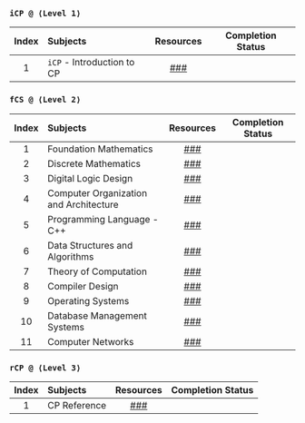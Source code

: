 ### `iCP @ ⟨Level 1⟩`
| Index | Subjects | Resources | Completion Status |
| :---: | :--- | :---: | :---: |
| 1 | `iCP` - Introduction to CP | [###](https://www.codechef.com/) |  |

### `fCS @ ⟨Level 2⟩`
| Index | Subjects | Resources | Completion Status |
| :---: | :--- | :---: | :---: |
| 1 | Foundation Mathematics | [###](https://www.vitalsource.com/products/foundation-maths-anthony-croft-robert-davison-v9781292289731) |  |
| 2 | Discrete Mathematics | [###](https://www.vitalsource.com/products/mathematics-a-discrete-introduction-edward-a-scheinerman-v9781285402062) |  |
| 3 | Digital Logic Design | [###](https://www.vitalsource.com/products/digital-logic-design-holdsworth-brian-woods-v9780750645829) |  |
| 4 | Computer Organization and Architecture | [###](https://www.vitalsource.com/products/computer-organization-ghosh-v9789353164294) |  |
| 5 | Programming Language - C++ | [###](https://www.vitalsource.com/products/introduction-to-c-george-s-tselikis-v9781000635744) |  |
| 6 | Data Structures and Algorithms | [###](https://india.oup.com/product/design-and-analysis-of-algorithms-9780198093695) |  |
| 7 | Theory of Computation | [###](https://www.vitalsource.com/products/introduction-to-the-theory-of-computation-michael-sipser-v9781285401065) |  |
| 8 | Compiler Design | [###](https://www.vitalsource.com/products/principles-of-compiler-design-v-raghavan-v9781259081408) |  |
| 9 | Operating Systems | [###](https://www.vitalsource.com/products/understanding-operating-systems-ann-mchoes-ida-m-flynn-v9781337517539) |  |
| 10 | Database Management Systems | [###](https://www.vitalsource.com/products/introduction-to-database-management-mark-l-gillenson-v9780470460399) |  |
| 11 | Computer Networks | [###](https://www.vitalsource.com/products/computer-networks-and-internets-douglas-e-comer-v9780133589139) |  |

### `rCP @ ⟨Level 3⟩`
| Index | Subjects | Resources | Completion Status |
| :---: | :--- | :---: | :---: |
| 1 | CP Reference | [###](https://cpbook.net/) |  |
